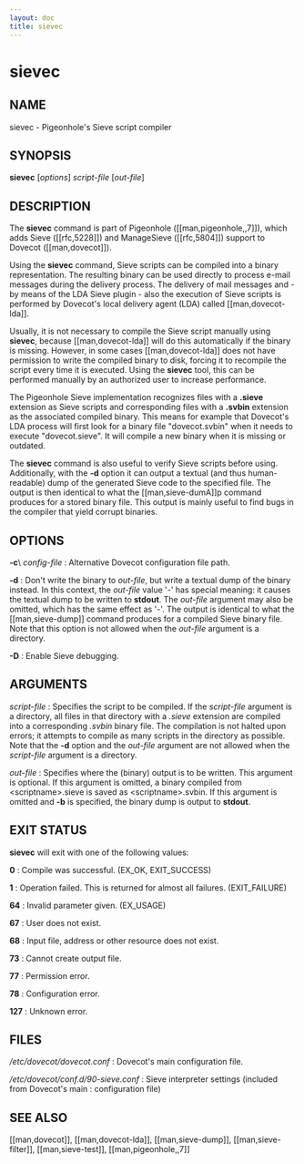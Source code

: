 ```yaml
---
layout: doc
title: sievec
---
```


# sievec

## NAME

sievec - Pigeonhole's Sieve script compiler

## SYNOPSIS

**sievec** [*options*] *script-file* [*out-file*]

## DESCRIPTION

The **sievec** command is part of Pigeonhole ([[man,pigeonhole,,7]]),
which adds Sieve ([[rfc,5228]]) and ManageSieve ([[rfc,5804]]) support to
Dovecot ([[man,dovecot]]).

Using the **sievec** command, Sieve scripts can be compiled into a
binary representation. The resulting binary can be used directly to
process e-mail messages during the delivery process. The delivery of
mail messages and - by means of the LDA Sieve plugin - also the
execution of Sieve scripts is performed by Dovecot's local delivery
agent (LDA) called [[man,dovecot-lda]].

Usually, it is not necessary to
compile the Sieve script manually using **sievec**, because
[[man,dovecot-lda]] will do this automatically if the binary is missing.
However, in some cases [[man,dovecot-lda]] does not have permission to write
the compiled binary to disk, forcing it to recompile the script every
time it is executed. Using the **sievec** tool, this can be performed
manually by an authorized user to increase performance.

The Pigeonhole Sieve implementation recognizes files with a **.sieve**
extension as Sieve scripts and corresponding files with a **.svbin**
extension as the associated compiled binary. This means for example that
Dovecot's LDA process will first look for a binary file "dovecot.svbin"
when it needs to execute "dovecot.sieve". It will compile a new binary
when it is missing or outdated.

The **sievec** command is also useful to verify Sieve scripts before
using. Additionally, with the **-d** option it can output a textual (and
thus human-readable) dump of the generated Sieve code to the specified
file. The output is then identical to what the [[man,sieve-dumA]]p
command produces for a stored binary file. This output is mainly useful
to find bugs in the compiler that yield corrupt binaries.

## OPTIONS

**-c**\ *config-file*
:   Alternative Dovecot configuration file path.

**-d**
:   Don't write the binary to *out-file*, but write a textual dump of the
    binary instead. In this context, the *out-file* value '-' has special
    meaning: it causes the textual dump to be written to **stdout**.
    The *out-file* argument may also be omitted, which has the same
    effect as '-'. The output is identical to what the
    [[man,sieve-dump]] command produces for a compiled Sieve binary
    file. Note that this option is not allowed when the *out-file*
    argument is a directory.

**-D**
:   Enable Sieve debugging.

<!-- @include: include/option-o.inc -->

<!-- @include: include/option-u-user.inc -->

<!-- @include: include/option-x.inc -->

## ARGUMENTS

*script-file*
:   Specifies the script to be compiled. If the *script-file* argument is
    a directory, all files in that directory with a *.sieve* extension
    are compiled into a corresponding *.svbin* binary file. The
    compilation is not halted upon errors; it attempts to compile as many
    scripts in the directory as possible. Note that the **-d** option and
    the *out-file* argument are not allowed when the *script-file*
    argument is a directory.

*out-file*
:   Specifies where the (binary) output is to be written. This argument
    is optional. If this argument is omitted, a binary compiled from
    \<scriptname\>.sieve is saved as \<scriptname\>.svbin. If this argument
    is omitted and **-b** is specified, the binary dump is output to
    **stdout**.

## EXIT STATUS

**sievec** will exit with one of the following values:

**0**
:   Compile was successful. (EX_OK, EXIT_SUCCESS)

**1**
:   Operation failed. This is returned for almost all failures. (EXIT_FAILURE)

**64**
:   Invalid parameter given. (EX_USAGE)

**67**
:   User does not exist.

**68**
:   Input file, address or other resource does not exist.

**73**
:   Cannot create output file.

**77**
:   Permission error.

**78**
:   Configuration error.

**127**
:   Unknown error.


## FILES

*/etc/dovecot/dovecot.conf*
:   Dovecot's main configuration file.

*/etc/dovecot/conf.d/90-sieve.conf*
:   Sieve interpreter settings (included from Dovecot's main
:   configuration file)

<!-- @include: include/reporting-bugs.inc -->

## SEE ALSO

[[man,dovecot]], [[man,dovecot-lda]], [[man,sieve-dump]],
[[man,sieve-filter]], [[man,sieve-test]], [[man,pigeonhole,,7]]
